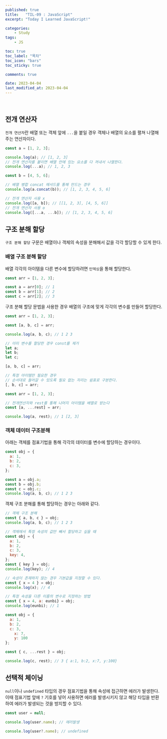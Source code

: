```yaml
---
published: true
title:   "TIL-09 : JavaScript"
excerpt: "Today I Learned JavaScript!"

categories:
    - Study
tags:
    - JS

toc: true
toc_label: "목차"
toc_icon: "bars"
toc_sticky: true

comments: true

date: 2023-04-04
last_modified_at: 2023-04-04
---
```

<br>

## 전개 연산자
`전개 연산자`란 배열 또는 객체 앞에 `...`을 붙일 경우 객체나 배열의 요소를 펼쳐 나열해주는 연산자이다.

```javascript
const a = [1, 2, 3];

console.log(a); // [1, 2, 3]
// 전개 연산자를 붙이면 배열 안에 있는 요소를 다 꺼내서 나열한다.
console.log(...a); // 1, 2, 3

const b = [4, 5, 6];

// 배열 병합 concat 메서드를 통해 만드는 경우 
console.log(a.concat(b)); // [1, 2, 3, 4, 5, 6]

// 전개 연산자 사용 x
console.log([a, b]); // [[1, 2, 3], [4, 5, 6]]
// 전개 연산자 사용 o
console.log([...a, ...b]); // [1, 2, 3, 4, 5, 6]
```

## 구조 분해 할당
`구조 분해 할당` 구문은 배열이나 객체의 속성을 분해해서 값을 각각 할당할 수 있게 한다.

### 배열 구조 분해 할당

배열 각각의 아이템을 다른 변수에 할당하려면 `인덱싱`을 통해 할당한다.
```javascript
const arr = [1, 2, 3];

const a = arr[0]; // 1
const b = arr[1]; // 2
const c = arr[2]; // 3
```

구조 분해 할당 문법을 사용한 경우 배열의 구조에 맞게 각각의 변수를 만들어 할당한다.

```javascript 
const arr = [1, 2, 3];

const [a, b, c] = arr;

console.log(a, b, c); // 1 2 3
```

```javascript
// 이미 변수를 할당한 경우 const를 제거 
let a;
let b;
let c;

[a, b, c] = arr;

// 특정 아이템만 필요한 경우
// 순서대로 들어갈 수 있도록 필요 없는 자리는 쉼표로 구분한다.
[, b, c] = arr;
```

```javascript
const arr = [1, 2, 3];

// 전개연산자와 rest를 통해 나머지 아이템을 배열로 받는다 
const [a, ...rest] = arr;

console.log(a, rest); // 1 [2, 3]
```

### 객체 데이터 구조분해

아래는 객체를 점표기법을 통해 각각의 데이터를 변수에 할당하는 경우이다.
```javascript
const obj = {
  a: 1,
  b: 2,
  c: 3,
};

const a = obj.a;
const b = obj.b;
const c = obj.c;
console.log(a, b, c); // 1 2 3
```

객체 구조 분해를 통해 할당하는 경우는 아래와 같다.

```javascript 
// 객체 구조 분해
const { a, b, c } = obj;
console.log(a, b, c); // 1 2 3

// 객체에서 특정 속성의 값만 빼서 할당하고 싶을 때
const obj = {
  a: 1,
  b: 2,
  c: 3,
  key: 4,
};
const { key } = obj;
console.log(key); // 4

// 속성이 존재하지 않는 경우 기본값을 지정할 수 있다.
const { x = 4 } = obj;
console.log(x); // 4

// 특정 속성을 다른 이름의 변수로 지정하는 방법
const { x = 4, a: eunbi} = obj;
console.log(eunbi); // 1

const obj = {
  a: 1,
  b: 2,
  c: 3,
	x: 7,
	y: 100
};

const { c, ...rest } = obj;

console.log(c, rest); // 3 { a:1, b:2, x:7, y:100}
```


## 선택적 체이닝

`null`이나 `undefined` 타입의 경우 점표기법을 통해 속성에 접근하면 에러가 발생한다.  
이때 점표기법 앞에 `?` 기호를 넣어 사용하면 에러를 발생시키지 않고 해당 타입을 반환하여 에러가 발생되는 것을 방지할 수 있다.

```javascript
const user = null;

console.log(user.name); // 에러발생

console.log(user?.name); // undefined 
```

